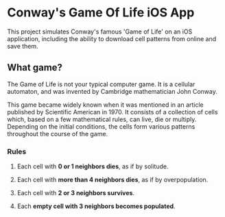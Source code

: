 # Conway's Game Of Life iOS App

This project simulates Conway's famous 'Game of Life' on an iOS application, including the ability to download cell patterns from online and save them.

## What game?
The Game of Life is not your typical computer game. It is a cellular automaton, and was invented by Cambridge mathematician John Conway.

This game became widely known when it was mentioned in an article published by Scientific American in 1970. It consists of a collection of cells which, based on a few mathematical rules, can live, die or multiply. Depending on the initial conditions, the cells form various patterns throughout the course of the game.

### Rules
1. Each cell with **0 or 1 neighbors dies**, as if by solitude.


2. Each cell with **more than 4 neighbors dies**, as if by overpopulation.


3. Each cell with **2 or 3 neighbors survives**.


4. Each **empty cell with 3 neighbors becomes populated**.



